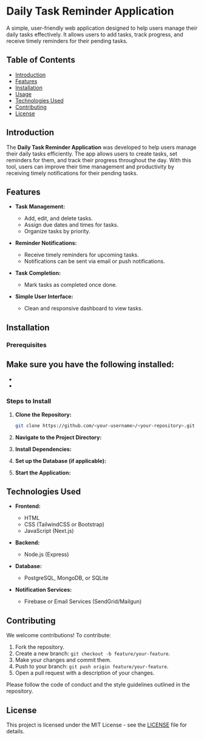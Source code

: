 # Daily Task Reminder Application

A simple, user-friendly web application designed to help users manage their daily tasks effectively. It allows users to add tasks, track progress, and receive timely reminders for their pending tasks.

## Table of Contents
- [Introduction](#introduction)
- [Features](#features)
- [Installation](#installation)
- [Usage](#usage)
- [Technologies Used](#technologies-used)
- [Contributing](#contributing)
- [License](#license)

## Introduction

The **Daily Task Reminder Application** was developed to help users manage their daily tasks efficiently. The app allows users to create tasks, set reminders for them, and track their progress throughout the day. With this tool, users can improve their time management and productivity by receiving timely notifications for their pending tasks.

## Features

- **Task Management:**
  - Add, edit, and delete tasks.
  - Assign due dates and times for tasks.
  - Organize tasks by priority.
  
- **Reminder Notifications:**
  - Receive timely reminders for upcoming tasks.
  - Notifications can be sent via email or push notifications.
  
- **Task Completion:**
  - Mark tasks as completed once done.

- **Simple User Interface:**
  - Clean and responsive dashboard to view tasks.

## Installation

### Prerequisites

Make sure you have the following installed:
- 
- 
- 

### Steps to Install

1. **Clone the Repository:**
   ```bash
   git clone https://github.com/<your-username>/<your-repository>.git

2. **Navigate to the Project Directory:**

3. **Install Dependencies:**

4. **Set up the Database (if applicable):**

5. **Start the Application:**

## Technologies Used

- **Frontend:**
  - HTML
  - CSS (TailwindCSS or Bootstrap)
  - JavaScript (Next.js)
  
- **Backend:**
  - Node.js (Express) 
  
- **Database:**
  - PostgreSQL, MongoDB, or SQLite
  
- **Notification Services:**
  - Firebase or Email Services (SendGrid/Mailgun)

## Contributing

We welcome contributions! To contribute:

1. Fork the repository.
2. Create a new branch: `git checkout -b feature/your-feature`.
3. Make your changes and commit them.
4. Push to your branch: `git push origin feature/your-feature`.
5. Open a pull request with a description of your changes.

Please follow the code of conduct and the style guidelines outlined in the repository.

## License

This project is licensed under the MIT License - see the [LICENSE](LICENSE) file for details.

